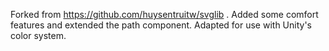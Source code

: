 Forked from https://github.com/huysentruitw/svglib .
Added some comfort features and extended the path component. Adapted for use with Unity's color system.